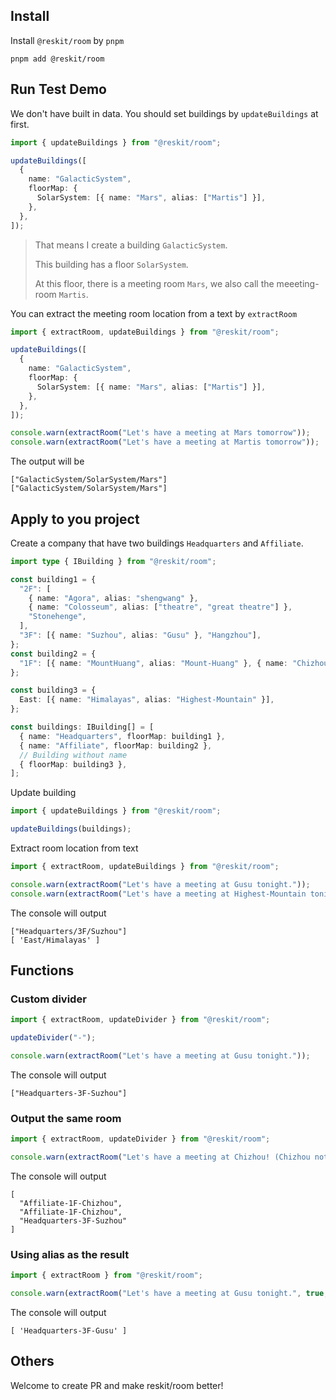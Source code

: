 ## Install

Install `@reskit/room` by `pnpm`

```shell
pnpm add @reskit/room
```

## Run Test Demo

We don't have built in data.
You should set buildings by `updateBuildings` at first.

```typescript
import { updateBuildings } from "@reskit/room";

updateBuildings([
  {
    name: "GalacticSystem",
    floorMap: {
      SolarSystem: [{ name: "Mars", alias: ["Martis"] }],
    },
  },
]);
```

> That means I create a building `GalacticSystem`.
>
> This building has a floor `SolarSystem`.
>
> At this floor, there is a meeting room `Mars`, we also call the meeeting-room `Martis`.

You can extract the meeting room location from a text by `extractRoom`

```typescript
import { extractRoom, updateBuildings } from "@reskit/room";

updateBuildings([
  {
    name: "GalacticSystem",
    floorMap: {
      SolarSystem: [{ name: "Mars", alias: ["Martis"] }],
    },
  },
]);

console.warn(extractRoom("Let's have a meeting at Mars tomorrow"));
console.warn(extractRoom("Let's have a meeting at Martis tomorrow"));
```

The output will be

```text
["GalacticSystem/SolarSystem/Mars"]
["GalacticSystem/SolarSystem/Mars"]
```

## Apply to you project

Create a company that have two buildings `Headquarters` and `Affiliate`.

```typescript
import type { IBuilding } from "@reskit/room";

const building1 = {
  "2F": [
    { name: "Agora", alias: "shengwang" },
    { name: "Colosseum", alias: ["theatre", "great theatre"] },
    "Stonehenge",
  ],
  "3F": [{ name: "Suzhou", alias: "Gusu" }, "Hangzhou"],
};
const building2 = {
  "1F": [{ name: "MountHuang", alias: "Mount-Huang" }, { name: "Chizhou" }, "Great Wall", "Google"],
};

const building3 = {
  East: [{ name: "Himalayas", alias: "Highest-Mountain" }],
};

const buildings: IBuilding[] = [
  { name: "Headquarters", floorMap: building1 },
  { name: "Affiliate", floorMap: building2 },
  // Building without name
  { floorMap: building3 },
];
```

Update building

```typescript
import { updateBuildings } from "@reskit/room";

updateBuildings(buildings);
```

Extract room location from text

```typescript
import { extractRoom, updateBuildings } from "@reskit/room";

console.warn(extractRoom("Let's have a meeting at Gusu tonight."));
console.warn(extractRoom("Let's have a meeting at Highest-Mountain tonight."));
```

The console will output

```text
["Headquarters/3F/Suzhou"]
[ 'East/Himalayas' ]
```

## Functions

### Custom divider

```typescript
import { extractRoom, updateDivider } from "@reskit/room";

updateDivider("-");

console.warn(extractRoom("Let's have a meeting at Gusu tonight."));
```

The console will output

```text
["Headquarters-3F-Suzhou"]
```

### Output the same room

```typescript
import { extractRoom, updateDivider } from "@reskit/room";

console.warn(extractRoom("Let's have a meeting at Chizhou! (Chizhou not Gusu!).", false));
```

The console will output

```text
[
  "Affiliate-1F-Chizhou",
  "Affiliate-1F-Chizhou",
  "Headquarters-3F-Suzhou"
]
```

### Using alias as the result

```typescript
import { extractRoom } from "@reskit/room";

console.warn(extractRoom("Let's have a meeting at Gusu tonight.", true, true));
```

The console will output

```text
[ 'Headquarters-3F-Gusu' ]
```

## Others

Welcome to create PR and make reskit/room better!
